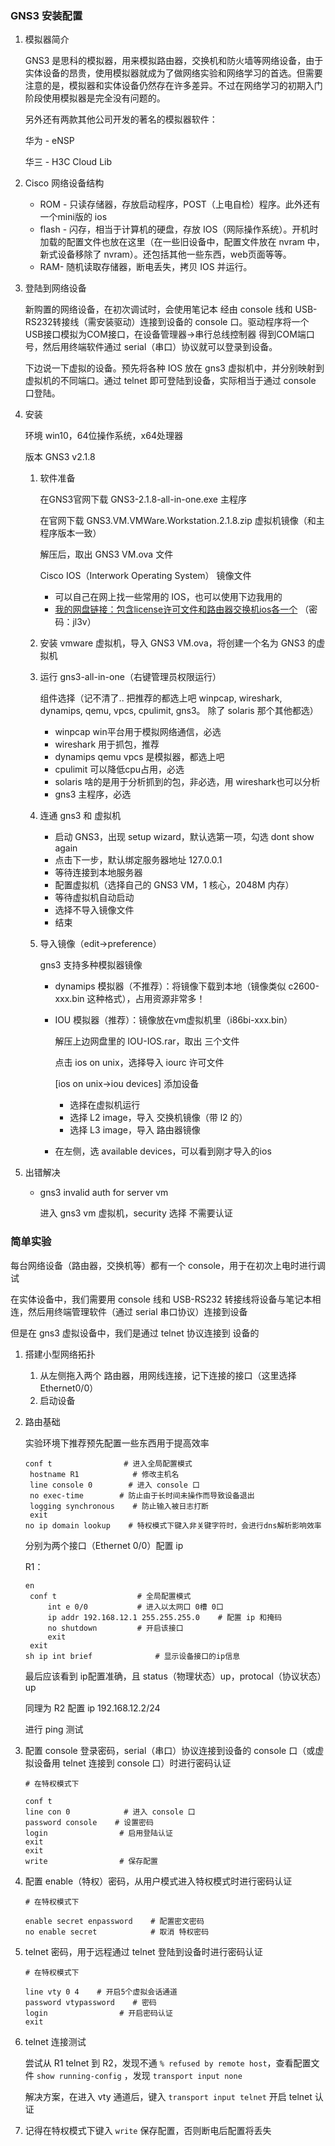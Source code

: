 ### GNS3 安装配置

1. 模拟器简介

   GNS3 是思科的模拟器，用来模拟路由器，交换机和防火墙等网络设备，由于实体设备的昂贵，使用模拟器就成为了做网络实验和网络学习的首选。但需要注意的是，模拟器和实体设备仍然存在许多差异。不过在网络学习的初期入门阶段使用模拟器是完全没有问题的。

   另外还有两款其他公司开发的著名的模拟器软件：

   华为 - eNSP

   华三 - H3C Cloud Lib

2. Cisco 网络设备结构

   - ROM - 只读存储器，存放启动程序，POST（上电自检）程序。此外还有一个mini版的 ios
   - flash - 闪存，相当于计算机的硬盘，存放 IOS（网际操作系统）。开机时加载的配置文件也放在这里（在一些旧设备中，配置文件放在 nvram 中，新式设备移除了 nvram）。还包括其他一些东西，web页面等等。
   - RAM- 随机读取存储器，断电丢失，拷贝 IOS 并运行。

3. 登陆到网络设备

   新购置的网络设备，在初次调试时，会使用笔记本 经由 console 线和 USB-RS232转接线（需安装驱动）连接到设备的 console 口。驱动程序将一个USB接口模拟为COM接口，在设备管理器->串行总线控制器 得到COM端口号，然后用终端软件通过 serial（串口）协议就可以登录到设备。

   下边说一下虚拟的设备。预先将各种 IOS 放在 gns3 虚拟机中，并分别映射到虚拟机的不同端口。通过 telnet 即可登陆到设备，实际相当于通过 console 口登陆。

4. 安装

   环境 win10，64位操作系统，x64处理器

   版本 GNS3 v2.1.8

   1. 软件准备

      在GNS3官网下载 GNS3-2.1.8-all-in-one.exe 主程序

      在官网下载 GNS3.VM.VMWare.Workstation.2.1.8.zip 虚拟机镜像（和主程序版本一致）

      解压后，取出 GNS3 VM.ova 文件

      Cisco IOS（Interwork Operating System） 镜像文件

      - 可以自己在网上找一些常用的 IOS，也可以使用下边我用的
      - [我的网盘链接：包含license许可文件和路由器交换机ios各一个](https://pan.baidu.com/s/1cXh6dnWWyKOrW0ac5q1Y-w) （密码：jl3v）

   2. 安装 vmware 虚拟机，导入 GNS3 VM.ova，将创建一个名为 GNS3 的虚拟机

   3. 运行 gns3-all-in-one（右键管理员权限运行）

      组件选择（记不清了.. 把推荐的都选上吧 winpcap, wireshark, dynamips, qemu, vpcs, cpulimit, gns3。 除了 solaris 那个其他都选）

      - winpcap win平台用于模拟网络通信，必选
      - wireshark 用于抓包，推荐
      - dynamips qemu vpcs 是模拟器，都选上吧
      - cpulimit 可以降低cpu占用，必选
      - solaris 啥的是用于分析抓到的包，非必选，用 wireshark也可以分析
      - gns3 主程序，必选

   4. 连通 gns3 和 虚拟机

      - 启动 GNS3，出现 setup wizard，默认选第一项，勾选 dont show again
      - 点击下一步，默认绑定服务器地址 127.0.0.1
      - 等待连接到本地服务器
      - 配置虚拟机（选择自己的 GNS3 VM，1 核心，2048M 内存）
      - 等待虚拟机自动启动
      - 选择不导入镜像文件
      - 结束

   5. 导入镜像（edit->preference）

      gns3 支持多种模拟器镜像

      - dynamips 模拟器（不推荐）：将镜像下载到本地（镜像类似 c2600-xxx.bin 这种格式），占用资源非常多！

      - IOU 模拟器（推荐）：镜像放在vm虚拟机里（i86bi-xxx.bin）

        解压上边网盘里的 IOU-IOS.rar，取出 三个文件

        点击 ios on unix，选择导入 iourc 许可文件

        [ios on unix->iou devices] 添加设备

        - 选择在虚拟机运行
        - 选择 L2 image，导入 交换机镜像（带 l2 的）
        - 选择 L3 image，导入 路由器镜像

      - 在左侧，选 available devices，可以看到刚才导入的ios

5. 出错解决

   - gns3 invalid auth for server vm

     进入 gns3 vm 虚拟机，security 选择 不需要认证

 

### 简单实验

每台网络设备（路由器，交换机等）都有一个 console，用于在初次上电时进行调试

在实体设备中，我们需要用 console 线和 USB-RS232 转接线将设备与笔记本相连，然后用终端管理软件（通过 serial 串口协议）连接到设备

但是在 gns3 虚拟设备中，我们是通过 telnet 协议连接到 设备的

1. 搭建小型网络拓扑

   1. 从左侧拖入两个 路由器，用网线连接，记下连接的接口（这里选择 Ethernet0/0）
   2. 启动设备

2. 路由基础

   实验环境下推荐预先配置一些东西用于提高效率

   ```shell
   conf t                # 进入全局配置模式
   	hostname R1            # 修改主机名
   	line console 0        # 进入 console 口
   	no exec-time        # 防止由于长时间未操作而导致设备退出
   	logging synchronous    # 防止输入被日志打断
   	exit               
   no ip domain lookup    # 特权模式下键入非关键字符时，会进行dns解析影响效率
   ```

   分别为两个接口（Ethernet 0/0）配置 ip

   R1：

   ```shell
   en
   	conf t        			# 全局配置模式
   		int e 0/0    		# 进入以太网口 0槽 0口
   		ip addr 192.168.12.1 255.255.255.0    # 配置 ip 和掩码
   		no shutdown    		# 开启该接口
   		exit
   	exit
   sh ip int brief    			# 显示设备接口的ip信息
   ```

   最后应该看到 ip配置准确，且 status（物理状态）up，protocal（协议状态）up

   同理为 R2 配置 ip 192.168.12.2/24

   进行 ping 测试

3. 配置 console 登录密码，serial（串口）协议连接到设备的 console 口（或虚拟设备用 telnet 连接到 console 口）时进行密码认证

   ```shell
   # 在特权模式下
    
   conf t
   line con 0            # 进入 console 口
   password console    # 设置密码
   login                # 启用登陆认证
   exit
   exit
   write                # 保存配置
   ```

4. 配置 enable（特权）密码，从用户模式进入特权模式时进行密码认证

   ```shell
   # 在特权模式下
    
   enable secret enpassword    # 配置密文密码
   no enable secret            # 取消 特权密码
   ```

5. telnet 密码，用于远程通过 telnet 登陆到设备时进行密码认证

   ```shell
   # 在特权模式下
    
   line vty 0 4    # 开启5个虚拟会话通道
   password vtypassword    # 密码
   login                # 开启密码认证
   exit
   ```

6. telnet 连接测试

   尝试从 R1 telnet 到 R2，发现不通 `% refused by remote host`，查看配置文件 `show running-config` ，发现 `transport input none`

   解决方案，在进入 vty 通道后，键入 `transport input telnet` 开启 telnet 认证

7. 记得在特权模式下键入 `write` 保存配置，否则断电后配置将丢失

 